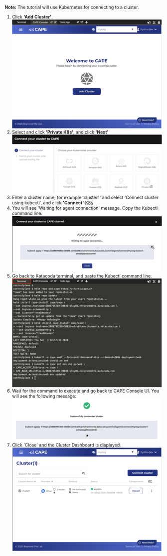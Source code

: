 
<b>Note:</b> The tutorial will use Kubernetes for connecting to a cluster.

1. Click <b>'Add Cluster'</b>.
![AddCluster](./assets/AddCluster.png)
2. Select and click <b>'Private K8s'</b>, and click <b>'Next'</b>
![K8s](./assets/AddK8s.png)
3. Enter a cluster name, for example 'cluster1' and select 'Connect cluster using kubectl', and click <b>'Connect'</b>
[K8s](./assets/Nameyourclusterandconfigfile.png)
4. You will see 'Waiting for agent connection' message. Copy the Kubectl command line.
![waitagentconnection](./assets/waitagentconnection.png)
5. Go back to Katacoda terminal, and paste the Kubectl command line.
![agentconnectioncommadline](./assets/agentconnectioncommadline.png)
6. Wait for the command to execute and go back to CAPE Console UI. You will see the following message:
![agentconnectionsuccess](./assets/agentconnectionsuccess.png)
7. Click 'Close' and the Cluster Dashboard is displayed.
![clusterdashboard](./assets/clusterdashboard.png)


